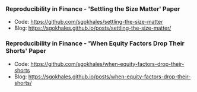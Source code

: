 ### Reproducibility in Finance - 'Settling the Size Matter' Paper  

- Code: https://github.com/sgokhales/settling-the-size-matter  
- Blog: https://sgokhales.github.io/posts/settling-the-size-matter/  

### Reproducibility in Finance - 'When Equity Factors Drop Their Shorts' Paper   

- Code: https://github.com/sgokhales/when-equity-factors-drop-their-shorts   
- Blog: https://sgokhales.github.io/posts/when-equity-factors-drop-their-shorts/    

